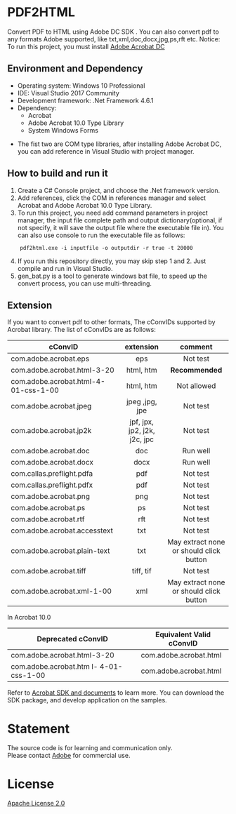 # PDF2HTML
Convert PDF to HTML using Adobe DC SDK . You can also convert pdf to any formats Adobe supported, like txt,xml,doc,docx,jpg,ps,rft etc.
Notice: To run this project, you must install [Adobe Acrobat DC](https://www.adobe.com/cn/downloads.html?promoid=RL89NGY7&mv=other)
## Environment and Dependency 
* Operating system: Windows 10 Professional
* IDE: Visual Studio 2017 Community
* Development framework: .Net Framework 4.6.1
* Dependency:  
    * Acrobat   
    * Adobe Acrobat 10.0 Type Library  
    * System Windows Forms  
- The fist two are COM type libraries, after installing Adobe Acrobat DC, you can add reference in Visual Studio with project manager.

## How to build and run it
1. Create a C# Console project, and choose the .Net framework version. 
2. Add references, click the COM in references manager and select Acrobat and Adobe Acrobat 10.0 Type Library.
3. To run this project, you need add command parameters in project manager, the input file  complete path and output dictionary(optional, if not specify, it will save the output file where the executable file in). You can also use console to run the executable file as follows:
```
    pdf2html.exe -i inputfile -o outputdir -r true -t 20000
```
4. If you run this repository directly, you may skip step 1 and 2. Just compile and run in Visual Studio.
5. gen_bat.py is a tool to generate windows bat file, to speed up the convert process, you can use multi-threading.  


## Extension
If you want to convert pdf to other formats, 
The cConvIDs supported by Acrobat library. The list of cConvIDs are as follows:  

cConvID| extension | comment  
-|:-: |:-:
com.adobe.acrobat.eps                   | 	eps                             |Not test 
com.adobe.acrobat.html-3-20             |	html, htm                       |**Recommended**
com.adobe.acrobat.html-4-01-css-1-00    |	html, htm                       |Not allowed
com.adobe.acrobat.jpeg	                |   jpeg ,jpg, jpe                  |Not test
com.adobe.acrobat.jp2k                  |	jpf, jpx, jp2, j2k, j2c, jpc    |Not test
com.adobe.acrobat.doc 	                |   doc                             |Run well
com.adobe.acrobat.docx 	                |   docx                            |Run well
com.callas.preflight.pdfa	            |   pdf                             |Not test
com.callas.preflight.pdfx	            |   pdf                             |Not test
com.adobe.acrobat.png                   |	png                             |Not test
com.adobe.acrobat.ps                    |   ps                              |Not test
com.adobe.acrobat.rtf                   |	rft                             |Not test
com.adobe.acrobat.accesstext 	        |   txt                             |Not test
com.adobe.acrobat.plain-text	        |	txt                             |May extract none or should click button
com.adobe.acrobat.tiff	                |   tiff, tif                       |Not test
com.adobe.acrobat.xml-1-00 	            |   xml                             |May extract none or should click button

In Acrobat 10.0 

Deprecated cConvID | Equivalent Valid cConvID
-|-
com.adobe.acrobat.html-3-20 | com.adobe.acrobat.html
com.adobe.acrobat.htm l- 4-01-css-1-00 | com.adobe.acrobat.html

Refer to [Acrobat SDK and documents](https://www.adobe.com/devnet/acrobat/documentation.html) to learn more. You can download the SDK package, and develop application on the samples.

# Statement
The source code is for learning and communication only.   
Please contact [Adobe](https://www.adobe.com/cn/) for commercial use.

# License
[Apache License 2.0](./LICENSE)



